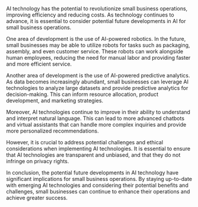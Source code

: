 

AI technology has the potential to revolutionize small business operations, improving efficiency and reducing costs. As technology continues to advance, it is essential to consider potential future developments in AI for small business operations.

One area of development is the use of AI-powered robotics. In the future, small businesses may be able to utilize robots for tasks such as packaging, assembly, and even customer service. These robots can work alongside human employees, reducing the need for manual labor and providing faster and more efficient service.

Another area of development is the use of AI-powered predictive analytics. As data becomes increasingly abundant, small businesses can leverage AI technologies to analyze large datasets and provide predictive analytics for decision-making. This can inform resource allocation, product development, and marketing strategies.

Moreover, AI technologies continue to improve in their ability to understand and interpret natural language. This can lead to more advanced chatbots and virtual assistants that can handle more complex inquiries and provide more personalized recommendations.

However, it is crucial to address potential challenges and ethical considerations when implementing AI technologies. It is essential to ensure that AI technologies are transparent and unbiased, and that they do not infringe on privacy rights.

In conclusion, the potential future developments in AI technology have significant implications for small business operations. By staying up-to-date with emerging AI technologies and considering their potential benefits and challenges, small businesses can continue to enhance their operations and achieve greater success.
